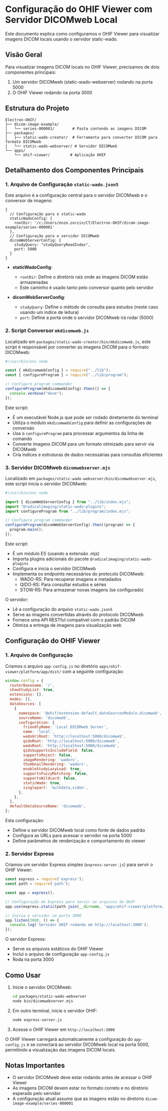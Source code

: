 # Configuração do OHIF Viewer com Servidor DICOMweb Local

Este documento explica como configuramos o OHIF Viewer para visualizar imagens DICOM locais usando o servidor static-wado.

## Visão Geral

Para visualizar imagens DICOM locais no OHIF Viewer, precisamos de dois componentes principais:

1. Um servidor DICOMweb (static-wado-webserver) rodando na porta 5000
2. O OHIF Viewer rodando na porta 3000

## Estrutura do Projeto

```
Electron-OHIF/
├── dicom-image-example/
│   └── series-000001/        # Pasta contendo as imagens DICOM
├── packages/
│   ├── static-wado-creator/  # Ferramenta para converter DICOM para formato DICOMweb
│   └── static-wado-webserver/ # Servidor DICOMweb
└── apps/
    └── ohif-viewer/         # Aplicação OHIF
```

## Detalhamento dos Componentes Principais

### 1. Arquivo de Configuração `static-wado.json5`

Este arquivo é a configuração central para o servidor DICOMweb e o conversor de imagens:

```json5
{
  // Configuração para o static-wado
  staticWadoConfig: {
    rootDir: '/c:/Users/enzo.zorzin/CT/Electron-OHIF/dicom-image-example/series-000001'
  },
  // Configuração para o servidor DICOMweb
  dicomWebServerConfig: {
    studyQuery: "studyQueryReadIndex",
    port: 5000
  }
}
```

- **staticWadoConfig**: 
  - `rootDir`: Define o diretório raiz onde as imagens DICOM estão armazenadas
  - Este caminho é usado tanto pelo conversor quanto pelo servidor

- **dicomWebServerConfig**:
  - `studyQuery`: Define o método de consulta para estudos (neste caso usando um índice de leitura)
  - `port`: Define a porta onde o servidor DICOMweb irá rodar (5000)

### 2. Script Conversor `mkdicomweb.js`

Localizado em `packages/static-wado-creator/bin/mkdicomweb.js`, este script é responsável por converter as imagens DICOM para o formato DICOMweb:

```javascript
#!/usr/bin/env node

const { mkdicomwebConfig } = require("../lib");
const { configureProgram } = require("../lib/program");

// Configure program commander
configureProgram(mkdicomwebConfig).then(() => {
  console.verbose("done");
});
```

Este script:
- É um executável Node.js que pode ser rodado diretamente do terminal
- Utiliza o módulo `mkdicomwebConfig` para definir as configurações de conversão
- Usa o `configureProgram` para processar argumentos da linha de comando
- Converte imagens DICOM para um formato otimizado para servir via DICOMweb
- Cria índices e estruturas de dados necessárias para consultas eficientes

### 3. Servidor DICOMweb `dicomwebserver.mjs`

Localizado em `packages/static-wado-webserver/bin/dicomwebserver.mjs`, este script inicia o servidor DICOMweb:

```javascript
#!/usr/bin/env node

import { dicomWebServerConfig } from "../lib/index.mjs";
import "@radicalimaging/static-wado-plugins";
import configureProgram from "../lib/program/index.mjs";

// Configure program commander
configureProgram(dicomWebServerConfig).then((program) => {
  program.main();
});
```

Este script:
- É um módulo ES (usando a extensão .mjs)
- Importa plugins adicionais do pacote `@radicalimaging/static-wado-plugins`
- Configura e inicia o servidor DICOMweb
- Implementa os endpoints necessários do protocolo DICOMweb:
  - WADO-RS: Para recuperar imagens e metadados
  - QIDO-RS: Para consultar estudos e séries
  - STOW-RS: Para armazenar novas imagens (se configurado)

O servidor:
- Lê a configuração do arquivo `static-wado.json5`
- Serve as imagens convertidas através do protocolo DICOMweb
- Fornece uma API RESTful compatível com o padrão DICOM
- Otimiza a entrega de imagens para visualização web

## Configuração do OHIF Viewer

### 1. Arquivo de Configuração

Criamos o arquivo `app-config.js` no diretório `apps/ohif-viewer/platform/app/dist/` com a seguinte configuração:

```javascript
window.config = {
  routerBasename: '/',
  showStudyList: true,
  extensions: [],
  modes: [],
  dataSources: [
    {
      namespace: '@ohif/extension-default.dataSourcesModule.dicomweb',
      sourceName: 'dicomweb',
      configuration: {
        friendlyName: 'Local DICOMweb Server',
        name: 'local',
        wadoUriRoot: 'http://localhost:5000/dicomweb',
        qidoRoot: 'http://localhost:5000/dicomweb',
        wadoRoot: 'http://localhost:5000/dicomweb',
        qidoSupportsIncludeField: false,
        supportsReject: false,
        imageRendering: 'wadors',
        thumbnailRendering: 'wadors',
        enableStudyLazyLoad: true,
        supportsFuzzyMatching: false,
        supportsWildcard: false,
        staticWado: true,
        singlepart: 'bulkdata,video',
      },
    },
  ],
  defaultDataSourceName: 'dicomweb',
};
```

Esta configuração:
- Define o servidor DICOMweb local como fonte de dados padrão
- Configura as URLs para acessar o servidor na porta 5000
- Define parâmetros de renderização e comportamento do viewer

### 2. Servidor Express

Criamos um servidor Express simples (`express-server.js`) para servir o OHIF Viewer:

```javascript
const express = require('express');
const path = require('path');

const app = express();

// Configuração do Express para servir os arquivos do OHIF
app.use(express.static(path.join(__dirname, 'apps/ohif-viewer/platform/app/dist')));

// Inicia o servidor na porta 3000
app.listen(3000, () => {
  console.log('Servidor OHIF rodando em http://localhost:3000');
});
```

O servidor Express:
- Serve os arquivos estáticos do OHIF Viewer
- Inclui o arquivo de configuração `app-config.js`
- Roda na porta 3000

## Como Usar

1. Inicie o servidor DICOMweb:
   ```bash
   cd packages/static-wado-webserver
   node bin/dicomwebserver.mjs
   ```

2. Em outro terminal, inicie o servidor OHIF:
   ```bash
   node express-server.js
   ```

3. Acesse o OHIF Viewer em `http://localhost:3000`

O OHIF Viewer carregará automaticamente a configuração do `app-config.js` e se conectará ao servidor DICOMweb local na porta 5000, permitindo a visualização das imagens DICOM locais.

## Notas Importantes

- O servidor DICOMweb deve estar rodando antes de acessar o OHIF Viewer
- As imagens DICOM devem estar no formato correto e no diretório esperado pelo servidor
- A configuração atual assume que as imagens estão no diretório `dicom-image-example/series-000001` 